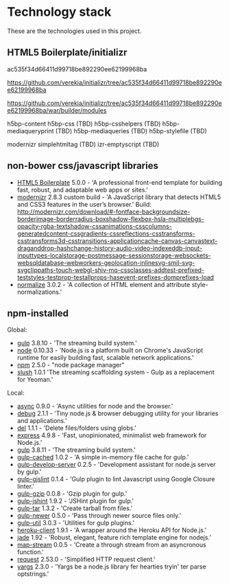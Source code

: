 # Technology stack

These are the technologies used in this project.

## HTML5 Boilerplate/initializr

ac535f34d66411d99718be892290ee62199968ba

https://github.com/verekia/initializr/tree/ac535f34d66411d99718be892290ee62199968ba

https://github.com/verekia/initializr/tree/ac535f34d66411d99718be892290ee62199968ba/war/builder/modules

h5bp-content
h5bp-css (TBD)
h5bp-csshelpers (TBD)
h5bp-mediaqueryprint (TBD)
h5bp-mediaqueries (TBD)
h5bp-stylefile (TBD)

modernizr
simplehtmltag (TBD)
izr-emptyscript (TBD)

## non-bower css/javascript libraries
- [HTML5 Boilerplate](https://html5boilerplate.com/) 5.0.0 - 'A professional front-end template for building fast, robust, and adaptable web apps or sites.'
- [modernizr](http://modernizr.com/) 2.8.3 custom build - 'A JavaScript library that detects HTML5 and CSS3 features in the user’s browser.'  Build: http://modernizr.com/download/#-fontface-backgroundsize-borderimage-borderradius-boxshadow-flexbox-hsla-multiplebgs-opacity-rgba-textshadow-cssanimations-csscolumns-generatedcontent-cssgradients-cssreflections-csstransforms-csstransforms3d-csstransitions-applicationcache-canvas-canvastext-draganddrop-hashchange-history-audio-video-indexeddb-input-inputtypes-localstorage-postmessage-sessionstorage-websockets-websqldatabase-webworkers-geolocation-inlinesvg-smil-svg-svgclippaths-touch-webgl-shiv-mq-cssclasses-addtest-prefixed-teststyles-testprop-testallprops-hasevent-prefixes-domprefixes-load
- [normalize](http://necolas.github.io/normalize.css/) 3.0.2 - 'A collection of HTML element and attribute style-normalizations.'

## npm-installed

Global:

- [gulp](http://gulpjs.com/) 3.8.10 - 'The streaming build system.'
- [node](http://nodejs.org/) 0.10.33 - 'Node.js is a platform built on Chrome's JavaScript runtime for easily building fast, scalable network applications.'
- [npm](https://npmjs.org/doc/) 2.5.0 - "node package manager"
- [slush](http://slushjs.github.io/#/) 1.0.1 'The streaming scaffolding system - Gulp as a replacement for Yeoman.'

Local:

- [async](https://github.com/caolan/async) 0.9.0 - 'Async utilities for node and the browser.'
- [debug](https://github.com/visionmedia/debug) 2.1.1 - 'Tiny node.js & browser debugging utility for your libraries and applications.'
- [del](https://github.com/sindresorhus/del) 1.1.1 - 'Delete files/folders using globs.'
- [express](http://expressjs.com/) 4.9.8 - 'Fast, unopinionated, minimalist web framework for Node.js.'
- [gulp](http://gulpjs.com/) 3.8.11 - 'The streaming build system.'
- [gulp-cached](https://github.com/wearefractal/gulp-cached) 1.0.2 - 'A simple in-memory file cache for gulp.'
- [gulp-develop-server](https://github.com/narirou/gulp-develop-server) 0.2.5 - 'Development assistant for node.js server by gulp.'
- [gulp-gjslint](https://github.com/TomSeldon/gulp-gjslint) 0.1.4 - 'Gulp plugin to lint Javascript using Google Closure linter.'
- [gulp-gzip](https://github.com/jstuckey/gulp-gzip) 0.0.8 - 'Gzip plugin for gulp.'
- [gulp-jshint](https://github.com/spalger/gulp-jshint) 1.9.2 - 'JSHint plugin for gulp.'
- [gulp-tar](https://github.com/sindresorhus/gulp-tar) 1.3.2 - 'Create tarball from files.'
- [gulp-newer](https://github.com/tschaub/gulp-newer) 0.5.0 - 'Pass through newer source files only.'
- [gulp-util](https://github.com/gulpjs/gulp-util) 3.0.3 - 'Utilities for gulp plugins.'
- [heroku-client](https://github.com/heroku/node-heroku-client) 1.9.1 - 'A wrapper around the Heroku API for Node.js.'
- [jade](http://jade-lang.com/) 1.92 - 'Robust, elegant, feature rich template engine for nodejs.'
- [map-stream]() 0.0.5 - 'Create a through stream from an asyncronous function.'
- [request]() 2.53.0 - 'Simplified HTTP request client.'
- [yargs](https://github.com/chevex/yargs) 2.3.0 - 'Yargs be a node.js library fer hearties tryin' ter parse optstrings.'
